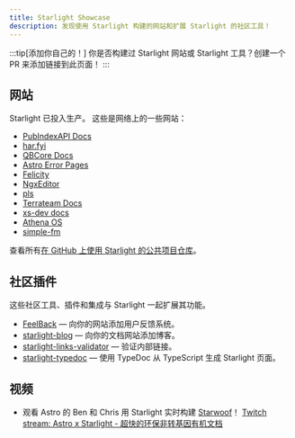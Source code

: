 ```yaml
---
title: Starlight Showcase
description: 发现使用 Starlight 构建的网站和扩展 Starlight 的社区工具！
---
```


:::tip[添加你自己的！]
你是否构建过 Starlight 网站或 Starlight 工具？创建一个 PR 来添加链接到此页面！
:::

## 网站

Starlight 已投入生产。 这些是网络上的一些网站：

- [PubIndexAPI Docs](https://docs.pubindexapi.com/)
- [har.fyi](https://har.fyi/)
- [QBCore Docs](https://brycerussell.github.io/qbcore-docs/)
- [Astro Error Pages](https://astro-error-page-documentation.vercel.app/)
- [Felicity](https://felicity.pages.dev/)
- [NgxEditor](https://sibiraj-s.github.io/ngx-editor/)
- [pls](https://dhruvkb.github.io/pls)
- [Terrateam Docs](https://terrateam.io/docs)
- [xs-dev docs](https://xs-dev.js.org)
- [Athena OS](https://www.athenaos.org)
- [simple-fm](https://simple.arciniega.one)

查看所有[在 GitHub 上使用 Starlight 的公共项目仓库](https://github.com/withastro/starlight/network/dependents)。

## 社区插件

这些社区工具、插件和集成与 Starlight 一起扩展其功能。

- [FeelBack](https://www.feelback.dev/blog/new-astro-starlight-integration/) — 向你的网站添加用户反馈系统。
- [starlight-blog](https://github.com/HiDeoo/starlight-blog) — 向你的文档网站添加博客。
- [starlight-links-validator](https://github.com/HiDeoo/starlight-links-validator) — 验证内部链接。
- [starlight-typedoc](https://github.com/HiDeoo/starlight-typedoc) — 使用 TypeDoc 从 TypeScript 生成 Starlight 页面。

## 视频

- 观看 Astro 的 Ben 和 Chris 用 Starlight 实时构建 [Starwoof](https://starwoof.vercel.app/)！ [Twitch stream: Astro x Starlight - 超快的环保非转基因有机文档](https://www.twitch.tv/videos/1841159960)
